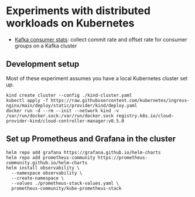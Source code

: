 # Experiments with distributed workloads on Kubernetes

- [Kafka consumer stats](./kafka-consumer-stats): collect commit rate and offset rate for consumer groups on a Kafka cluster

## Development setup

Most of these experiment assumes you have a local Kubernetes cluster set up.

```shell
kind create cluster --config ./kind-cluster.yaml
kubectl apply -f https://raw.githubusercontent.com/kubernetes/ingress-nginx/main/deploy/static/provider/kind/deploy.yaml
docker run -d --rm --init --network kind -v /var/run/docker.sock:/var/run/docker.sock registry.k8s.io/cloud-provider-kind/cloud-controller-manager:v0.5.0
```

## Set up Prometheus and Grafana in the cluster

```shell
helm repo add grafana https://grafana.github.io/helm-charts
helm repo add prometheus-community https://prometheus-community.github.io/helm-charts
helm install observability \
  --namespace observability \
  --create-namespace \
  --values ./prometheus-stack-values.yaml \
  prometheus-community/kube-prometheus-stack
```
